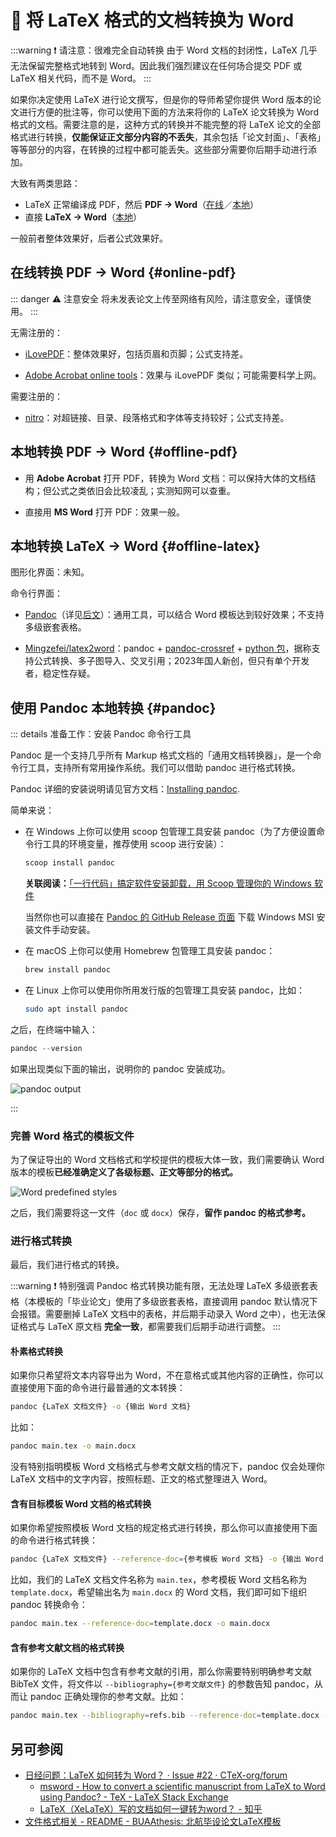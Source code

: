 # 🔁 将 LaTeX 格式的文档转换为 Word

:::warning ❗ 请注意：很难完全自动转换
由于 Word 文档的封闭性，LaTeX 几乎无法保留完整格式地转到 Word。因此我们强烈建议在任何场合提交 PDF 或 LaTeX 相关代码，而不是 Word。
:::

如果你决定使用 LaTeX 进行论文撰写，但是你的导师希望你提供 Word 版本的论文进行方便的批注等，你可以使用下面的方法来将你的 LaTeX 论文转换为 Word 格式的文档。需要注意的是，这种方式的转换并不能完整的将 LaTeX 论文的全部格式进行转换，**仅能保证正文部分内容的不丢失**，其余包括「论文封面」、「表格」等等部分的内容，在转换的过程中都可能丢失。这些部分需要你后期手动进行添加。

大致有两类思路：

- LaTeX 正常编译成 PDF，然后 **PDF → Word**（[在线](#online-pdf)／[本地](#offline-pdf)）
- 直接 **LaTeX → Word**（[本地](#offline-latex)）

一般前者整体效果好，后者公式效果好。

## 在线转换 PDF → Word {#online-pdf}

<!--
  https://github.com/BHOSC/BUAAthesis/blob/e969b76e9e4668e7e6a1ecd7cbc1c98d19b91342/README.md?plain=1#L86-L103
  GPLv3 / LPPL
-->

::: danger ⚠ 注意安全
将未发表论文上传至网络有风险，请注意安全，谨慎使用。
:::

无需注册的：

- [iLovePDF](https://www.ilovepdf.com/pdf_to_word)：整体效果好，包括页眉和页脚；公式支持差。

- [Adobe Acrobat online tools](https://www.adobe.com/acrobat/online/pdf-to-word.html)：效果与 iLovePDF 类似；可能需要科学上网。

需要注册的：

- [nitro](https://cloud.gonitro.com/)：对超链接、目录、段落格式和字体等支持较好；公式支持差。

## 本地转换 PDF → Word {#offline-pdf}

- 用 **Adobe Acrobat** 打开 PDF，转换为 Word 文档：可以保持大体的文档结构；但公式之类依旧会比较凌乱；实测知网可以查重。

- 直接用 **MS Word** 打开 PDF：效果一般。

## 本地转换 LaTeX → Word {#offline-latex}

图形化界面：未知。

命令行界面：

- [Pandoc](https://pandoc.org)（详见[后文](#pandoc)）：通用工具，可以结合 Word 模板达到较好效果；不支持多级嵌套表格。

- [Mingzefei/latex2word](https://github.com/Mingzefei/latex2word)：pandoc + [pandoc-crossref](https://lierdakil.github.io/pandoc-crossref/) + [python 包](https://pypi.org/project/tex2docx/)，据称支持公式转换、多子图导入、交叉引用；2023年国人新创，但只有单个开发者，稳定性存疑。

## 使用 Pandoc 本地转换 {#pandoc}

::: details 准备工作：安装 Pandoc 命令行工具

Pandoc 是一个支持几乎所有 Markup 格式文档的「通用文档转换器」，是一个命令行工具，支持所有常用操作系统。我们可以借助 pandoc 进行格式转换。

Pandoc 详细的安装说明请见官方文档：[Installing pandoc](https://pandoc.org/installing.html).

简单来说：

- 在 Windows 上你可以使用 scoop 包管理工具安装 pandoc（为了方便设置命令行工具的环境变量，推荐使用 scoop 进行安装）：

  ```powershell
  scoop install pandoc
  ```

  **关联阅读：**[「一行代码」搞定软件安装卸载，用 Scoop 管理你的 Windows 软件](https://sspai.com/post/52496)

  当然你也可以直接在 [Pandoc 的 GitHub Release 页面](https://github.com/jgm/pandoc/releases/latest) 下载 Windows MSI 安装文件手动安装。

- 在 macOS 上你可以使用 Homebrew 包管理工具安装 pandoc：

  ```bash
  brew install pandoc
  ```

- 在 Linux 上你可以使用你所用发行版的包管理工具安装 pandoc，比如：

  ```bash
  sudo apt install pandoc
  ```

之后，在终端中输入：

```powershell
pandoc --version
```

如果出现类似下面的输出，说明你的 pandoc 安装成功。

![pandoc output](https://i.loli.net/2020/03/03/urCP6RnKvsdXHLj.png)

:::

### 完善 Word 格式的模板文件

为了保证导出的 Word 文档格式和学校提供的模板大体一致，我们需要确认 Word 版本的模板**已经准确定义了各级标题、正文等部分的格式。**

![Word predefined styles](https://i.loli.net/2020/03/03/PZxjSAEguz1pyf2.png)

之后，我们需要将这一文件（`doc` 或 `docx`）保存，**留作 pandoc 的格式参考。**

### 进行格式转换

最后，我们进行格式的转换。

:::warning ❗ 特别强调
Pandoc 格式转换功能有限，无法处理 LaTeX 多级嵌套表格（本模板的「毕业论文」使用了多级嵌套表格，直接调用 pandoc 默认情况下会报错。需要删掉 LaTeX 文档中的表格，并后期手动录入 Word 之中），也无法保证格式与 LaTeX 原文档 **完全一致**，都需要我们后期手动进行调整。
:::

#### 朴素格式转换

如果你只希望将文本内容导出为 Word，不在意格式或其他内容的正确性，你可以直接使用下面的命令进行最普通的文本转换：

```bash
pandoc {LaTeX 文档文件} -o {输出 Word 文档}
```

比如：

```bash
pandoc main.tex -o main.docx
```

没有特别指明模板 Word 文档格式与参考文献文档的情况下，pandoc 仅会处理你 LaTeX 文档中的文字内容，按照标题、正文的格式整理进入 Word。

#### 含有目标模板 Word 文档的格式转换

如果你希望按照模板 Word 文档的规定格式进行转换，那么你可以直接使用下面的命令进行格式转换：

```bash
pandoc {LaTeX 文档文件} --reference-doc={参考模板 Word 文档} -o {输出 Word 文档}
```

比如，我们的 LaTeX 文档文件名称为 `main.tex`，参考模板 Word 文档名称为 `template.docx`，希望输出名为 `main.docx` 的 Word 文档，我们即可如下组织 pandoc 转换命令：

```bash
pandoc main.tex --reference-doc=template.docx -o main.docx
```

#### 含有参考文献文档的格式转换

如果你的 LaTeX 文档中包含有参考文献的引用，那么你需要特别明确参考文献 BibTeX 文件，将文件以 `--bibliography={参考文献文件}` 的参数告知 pandoc，从而让 pandoc 正确处理你的参考文献。比如：

```bash
pandoc main.tex --bibliography=refs.bib --reference-doc=template.docx -o main.docx
```

## 另可参阅

- [日经问题：LaTeX 如何转为 Word？ · Issue #22 · CTeX-org/forum](https://github.com/CTeX-org/forum/issues/22)
  - [msword - How to convert a scientific manuscript from LaTeX to Word using Pandoc? - TeX - LaTeX Stack Exchange](https://tex.stackexchange.com/questions/111886/how-to-convert-a-scientific-manuscript-from-latex-to-word-using-pandoc)
  - [LaTeX（XeLaTeX）写的文档如何一键转为word？ - 知乎](https://www.zhihu.com/question/31850346)
- [文件格式相关 - README - BUAAthesis: 北航毕设论文LaTeX模板](https://github.com/BHOSC/BUAAthesis/tree/master?tab=readme-ov-file#文件格式相关)
